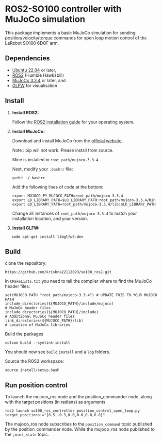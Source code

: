 # ROS2-SO100 controller with MuJoCo simulation
This package implements a basic MuJoCo simulation for sending position/velocity/torque commands for open loop motion control of the LeRobot SO100 6DOF arm.


## Dependencies

- [Ubuntu 22.04](https://ubuntu.com/download/desktop) or later,
- [ROS2](https://docs.ros.org/en/humble/index.html) (Humble Hawksbill)
- [MuJoCo 3.3.4](https://mujoco.org/) or later, and
- [GLFW](https://github.com/glfw/glfw) for visualisation.

## Install

1. **Install ROS2:**
   
   Follow the [ROS2 installation guide](https://docs.ros.org/en/foxy/Installation.html) for your operating system.

2. **Install MuJoCo:**
   
   Download and install MuJoCo from the [official website](https://mujoco.org/).

   Note : pip will not work. Please install from source.

   Mine is installed in `root_path/mujoco-3.3.4`

   Next, modify your `.bashrc` file:
   ```
   gedit ~/.bashrc
   ```
   Add the following lines of code at the bottom:
   ```
   export MUJOCO_PY_MUJOCO_PATH=root_path/mujoco-3.3.4
   export LD_LIBRARY_PATH=$LD_LIBRARY_PATH:root_path/mujoco-3.3.4/bin
   export LD_LIBRARY_PATH=root_path/mujoco-3.3.4/lib:$LD_LIBRARY_PATH
   ```
   Change all instances of `root_path/mujoco-3.3.4` to match your installation location, and your version.

4. **Install GLFW:**
```
   sudo apt-get install libglfw3-dev
```

## Build

clone the repository: 
```
https://github.com/krishna22112023/so100_ros2.git
```


In `CMakeLists.txt` you need to tell the compiler where to find the MuJoCo header files:
```
set(MUJOCO_PATH "root_path/mujoco-3.3.4") # UPDATE THIS TO YOUR MUJOCO PATH
include_directories(${MUJOCO_PATH}/include/mujoco)                                                  # MuJoCo header files
include_directories(${MUJOCO_PATH}/include)                                                         # Additional MuJoCo header files
link_directories(${MUJOCO_PATH}/lib)                                                                # Location of MuJoCo libraries
```

Build the packages
```
colcon build --symlink-install
```
You should now see `build`,`install` and a `log` folders.

Source the ROS2 workspace:
```
source install/setup.bash
```

## Run position control

To launch the mujoco_ros node and the position_commander node, along with the target positions (in radians) as arguments
```
ros2 launch so100_ros_controller position_control_open_loop.py target_positions:="[0.5,-0.3,0.0,0.0,0.0,0.8]"
```
The mujoco_ros node subscribes to the `position_command` topic published by the position_commander node.
While the mujoco_ros node published to the `joint_state` topic. 
